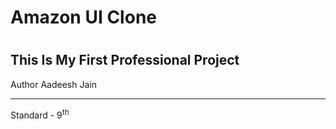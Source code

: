 <h1>Amazon UI Clone<h1>
<h2>This Is My First Professional Project</h2>
Author Aadeesh Jain
<hr>
Standard - 9<Sup>th</Sup>
